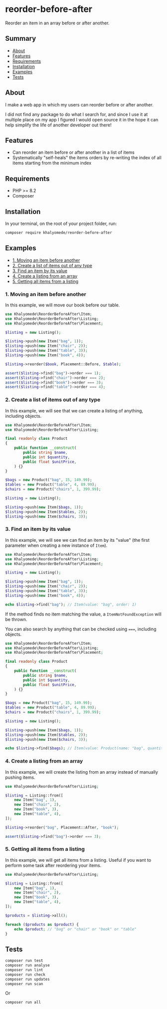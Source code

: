 # reorder-before-after

Reorder an item in an array before or after another.

## Summary

- [About](#about)
- [Features](#features)
- [Requirements](#requirements)
- [Installation](#installation)
- [Examples](#examples)
- [Tests](#tests)

## About

I make a web app in which my users can reorder before or after another.

I did not find any package to do what I search for, and since I use it at multiple place on my app I figured I would open source it in the hope it can help simplify the life of another developer out there!

## Features

- Can reorder an item before or after another in a list of items
- Systematically "self-heals" the items orders by re-writing the index of all items starting from the minimum index

## Requirements

- PHP >= 8.2
- Composer

## Installation

In your terminal, on the root of your project folder, run:

```bash
composer require khalyomede/reorder-before-after
```

## Examples

- [1. Moving an item before another](#1-moving-an-item-before-another)
- [2. Create a list of items out of any type](#2-create-a-list-of-items-out-of-any-type)
- [3. Find an item by its value](#3-find-an-item-by-its-value)
- [4. Create a listing from an array](#4-create-a-listing-from-an-array)
- [5. Getting all items from a listing](#5-getting-all-items-from-a-listing)

### 1. Moving an item before another

In this example, we will move our book before our table.

```php
use Khalyomede\ReorderBeforeAfter\Item;
use Khalyomede\ReorderBeforeAfter\Listing;
use Khalyomede\ReorderBeforeAfter\Placement;

$listing = new Listing();

$listing->push(new Item("bag", 1));
$listing->push(new Item("chair", 2));
$listing->push(new Item("table", 3));
$listing->push(new Item("book", 4));

$listing->reorder($book, Placement::Before, $table);

assert($listing->find("bag")->order === 1);
assert($listing->find("chair")->order === 2);
assert($listing->find("book")->order === 3);
assert($listing->find("table")->order === 4);
```

### 2. Create a list of items out of any type

In this example, we will see that we can create a listing of anything, including objects.

```php
use Khalyomede\ReorderBeforeAfter\Item;
use Khalyomede\ReorderBeforeAfter\Listing;

final readonly class Product
{
    public function __construct(
        public string $name,
        public int $quantity,
        public float $unitPrice,
    ) {}
}

$bags = new Product("bag", 15, 149.99);
$tables = new Product("table", 4, 89.99);
$chairs = new Product("chairs", 1, 399.99);

$listing = new Listing();

$listing->push(new Item($bags, 1));
$listing->push(new Item($tables, 2));
$listing->push(new Item($chairs, 3));
```

### 3. Find an item by its value

In this example, we will see we can find an item by its "value" (the first parameter when creating a new instance of `Item`).

```php
use Khalyomede\ReorderBeforeAfter\Item;
use Khalyomede\ReorderBeforeAfter\Listing;
use Khalyomede\ReorderBeforeAfter\Placement;

$listing = new Listing();

$listing->push(new Item("bag", 1));
$listing->push(new Item("chair", 2));
$listing->push(new Item("table", 3));
$listing->push(new Item("book", 4));

echo $listing->find("bag"); // Item(value: "bag", order: 1)
```

If the method finds no item matching the value, a `ItemNotFoundException` will be thrown.

You can also search by anything that can be checked using `===`, including objects.

```php
use Khalyomede\ReorderBeforeAfter\Item;
use Khalyomede\ReorderBeforeAfter\Listing;
use Khalyomede\ReorderBeforeAfter\Placement;

final readonly class Product
{
    public function __construct(
        public string $name,
        public int $quantity,
        public float $unitPrice,
    ) {}
}

$bags = new Product("bag", 15, 149.99);
$tables = new Product("table", 4, 89.99);
$chairs = new Product("chairs", 1, 399.99);

$listing = new Listing();

$listing->push(new Item($bags, 1));
$listing->push(new Item($tables, 2));
$listing->push(new Item($chairs, 3));

echo $listing->find($bags); // Item(value: Product(name: "bag", quantity: 15, unitPrice: 149.99), order: 1)
```

### 4. Create a listing from an array

In this example, we will create the listing from an array instead of manually pushing items.

```php
use Khalyomede\ReorderBeforeAfter\Listing;

$listing = Listing::from([
    new Item("bag", 1),
    new Item("chair", 2),
    new Item("book", 3),
    new Item("table", 4),
]);

$listing->reorder("bag", Placement::After, "book");

assert($listing->find("bag")->order === 3);
```

### 5. Getting all items from a listing

In this example, we will get all items from a listing. Useful if you want to perform some task after reordering your items.

```php
use Khalyomede\ReorderBeforeAfter\Listing;

$listing = Listing::from([
    new Item("bag", 1),
    new Item("chair", 2),
    new Item("book", 3),
    new Item("table", 4),
]);

$products = $listing->all();

foreach ($products as $product) {
    echo $product; // "bag" or "chair" or "book" or "table"
}
```

## Tests

```bash
composer run test
composer run analyse
composer run lint
composer run check
composer run updates
composer run scan
```

Or

```bash
composer run all
```
